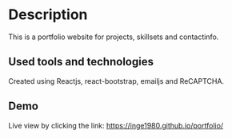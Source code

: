 # Description

This is a portfolio website for projects, skillsets and contactinfo.

## Used tools and technologies

Created using Reactjs, react-bootstrap, emailjs and ReCAPTCHA.

## Demo

Live view by clicking the link: https://inge1980.github.io/portfolio/
